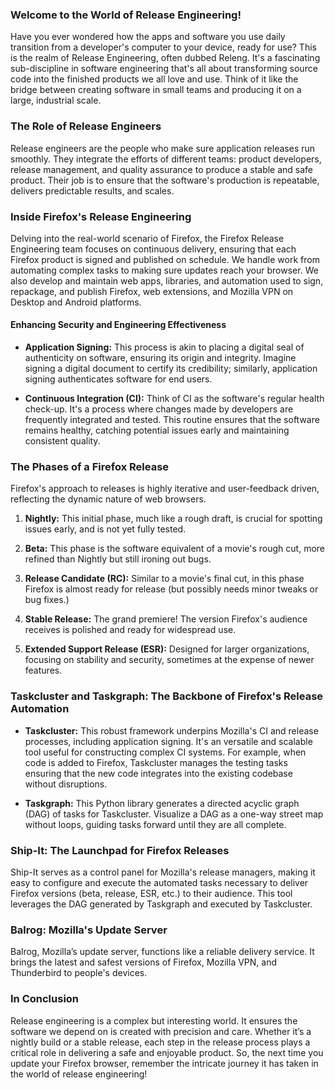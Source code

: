 ### **Welcome to the World of Release Engineering!**

Have you ever wondered how the apps and software you use daily transition from a developer's computer to your device, ready for use? This is the realm of Release Engineering, often dubbed Releng. It's a fascinating sub-discipline in software engineering that's all about transforming source code into the finished products we all love and use. Think of it like the bridge between creating software in small teams and producing it on a large, industrial scale.

### **The Role of Release Engineers**

Release engineers are the people who make sure application releases run smoothly. They integrate the efforts of different teams: product developers, release management, and quality assurance to produce a stable and safe product. Their job is to ensure that the software's production is repeatable, delivers predictable results, and scales.

### **Inside Firefox's Release Engineering**

Delving into the real-world scenario of Firefox, the Firefox Release Engineering team focuses on continuous delivery, ensuring that each Firefox product is signed and published on schedule. We handle work from automating complex tasks to making sure updates reach your browser. We also develop and maintain web apps, libraries, and automation used to sign, repackage, and publish Firefox, web extensions, and Mozilla VPN on Desktop and Android platforms.

#### **Enhancing Security and Engineering Effectiveness**

- **Application Signing:** This process is akin to placing a digital seal of authenticity on software, ensuring its origin and integrity. Imagine signing a digital document to certify its credibility; similarly, application signing authenticates software for end users.
  
- **Continuous Integration (CI):** Think of CI as the software's regular health check-up. It's a process where changes made by developers are frequently integrated and tested. This routine ensures that the software remains healthy, catching potential issues early and maintaining consistent quality.

### **The Phases of a Firefox Release**

Firefox's approach to releases is highly iterative and user-feedback driven, reflecting the dynamic nature of web browsers.

1. **Nightly:** This initial phase, much like a rough draft, is crucial for spotting issues early, and is not yet fully tested.

2. **Beta:** This phase is the software equivalent of a movie's rough cut, more refined than Nightly but still ironing out bugs.

3. **Release Candidate (RC):** Similar to a movie's final cut, in this phase Firefox is almost ready for release (but possibly needs minor tweaks or bug fixes.)

4. **Stable Release:** The grand premiere! The version Firefox's audience receives is polished and ready for widespread use.

5. **Extended Support Release (ESR):** Designed for larger organizations, focusing on stability and security, sometimes at the expense of newer features.

### **Taskcluster and Taskgraph: The Backbone of Firefox's Release Automation**

- **Taskcluster:** This robust framework underpins Mozilla's CI and release processes, including application signing. It's an versatile and scalable tool useful for constructing complex CI systems. For example, when code is added to Firefox, Taskcluster manages the testing tasks ensuring that the new code integrates into the existing codebase without disruptions.

- **Taskgraph:** This Python library generates a directed acyclic graph (DAG) of tasks for Taskcluster. Visualize a DAG as a one-way street map without loops, guiding tasks forward until they are all complete.

### **Ship-It: The Launchpad for Firefox Releases**

Ship-It serves as a control panel for Mozilla's release managers, making it easy to configure and execute the automated tasks necessary to deliver Firefox versions (beta, release, ESR, etc.) to their audience. This tool leverages the DAG generated by Taskgraph and executed by Taskcluster.

### **Balrog: Mozilla's Update Server**

Balrog, Mozilla’s update server, functions like a reliable delivery service. It brings the latest and safest versions of Firefox, Mozilla VPN, and Thunderbird to people's devices.

### **In Conclusion**

Release engineering is a complex but interesting world. It ensures the software we depend on is created with precision and care. Whether it’s a nightly build or a stable release, each step in the release process plays a critical role in delivering a safe and enjoyable product. So, the next time you update your Firefox browser, remember the intricate journey it has taken in the world of release engineering!
